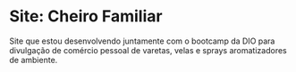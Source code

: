 # Site: Cheiro Familiar
Site que estou desenvolvendo juntamente com o bootcamp da DIO para divulgação de comércio pessoal de varetas, velas e sprays aromatizadores de ambiente.
